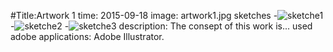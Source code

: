 #Title:Artwork 1
time: 2015-09-18
image: artwork1.jpg
sketches
-![sketche1](sketches1.jpg)
-![sketche2](sketches2.jpg)
-![sketche3](sketches3.jpg)
description: The consept of this work is...
used adobe applications: Adobe Illustrator.
